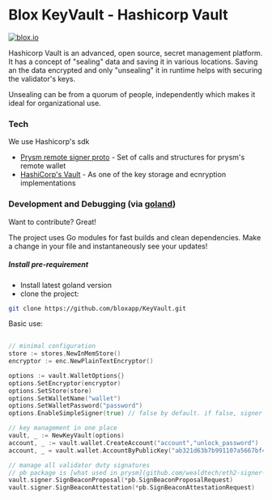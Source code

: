 # Blox KeyVault - Hashicorp Vault


[![blox.io](https://s3.us-east-2.amazonaws.com/app-files.blox.io/static/media/powered_by.png)](https://blox.io)

Hashicorp Vault is an advanced, open source, secret management platform. It has a concept of "sealing" data and saving it in various locations.
Saving an the data encrypted and only "unsealing" it in runtime helps with securing the validator's keys.

Unsealing can be from a quorum of people, independently which makes it ideal for organizational use. 

### Tech

We use Hashicorp's sdk

* [Prysm remote signer proto](github.com/wealdtech/eth2-signer-api) - Set of calls and structures for prysm's remote wallet
* [HashiCorp's Vault](https://github.com/hashicorp/vault) - As one of the key storage and ecnryption implementations


### Development and Debugging (via [goland](https://www.jetbrains.com/go/))

Want to contribute? Great!

The project uses Go modules for fast builds and clean dependencies.
Make a change in your file and instantaneously see your updates!

##### Install pre-requirement
* Install latest goland version
* clone the project:
```sh
git clone https://github.com/bloxapp/KeyVault.git
```

Basic use:
```go
	
// minimal configuration
store := stores.NewInMemStore()
encryptor := enc.NewPlainTextEncryptor()

options := vault.WalletOptions{}
options.SetEncryptor(encryptor)
options.SetStore(store)
options.SetWalletName("wallet")
options.SetWalletPassword("password")
options.EnableSimpleSigner(true) // false by default. if false, signer will not be available

// key management in one place
vault, _ := NewKeyVault(options)
account, _ := vault.wallet.CreateAccount("account","unlock_password")
account, _ = vault.wallet.AccountByPublicKey("ab321d63b7b991107a5667bf4fe853a266c2baea87d33a41c7e39a5641bfd3b5434b76f1229d452acb45ba86284e3279")

// manage all validator duty signatures
// pb package is [what used in prysm](github.com/wealdtech/eth2-signer-api/pb/v1)
vault.signer.SignBeaconProposal(*pb.SignBeaconProposalRequest)
vault.signer.SignBeaconAttestation(*pb.SignBeaconAttestationRequest)
```
